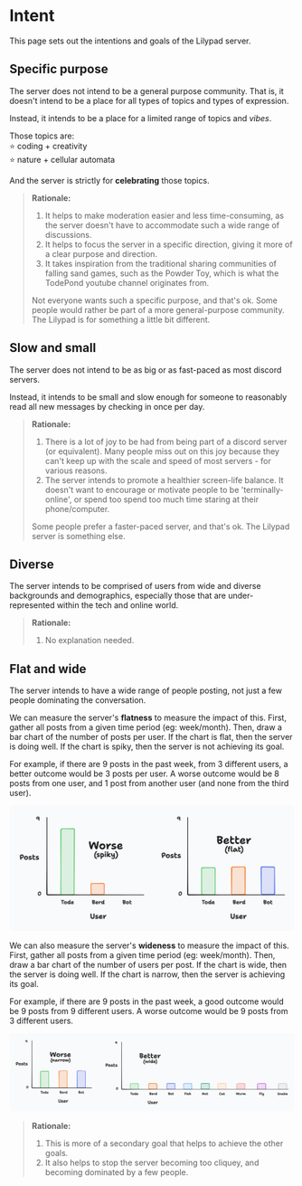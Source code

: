 # Intent

This page sets out the intentions and goals of the Lilypad server.

## Specific purpose

The server does not intend to be a general purpose community. That is, it doesn't intend to be a place for all types of topics and types of expression.

Instead, it intends to be a place for a limited range of topics and *vibes*.

Those topics are:<br>
⭐ coding + creativity<br>
⭐ nature + cellular automata

And the server is strictly for **celebrating** those topics.

> **Rationale:**
>
> 1. It helps to make moderation easier and less time-consuming, as the server doesn't have to accommodate such a wide range of discussions.
> 2. It helps to focus the server in a specific direction, giving it more of a clear purpose and direction.
> 3. It takes inspiration from the traditional sharing communities of falling sand games, such as the Powder Toy, which is what the TodePond youtube channel originates from.
>
> Not everyone wants such a specific purpose, and that's ok. Some people would rather be part of a more general-purpose community. The Lilypad is for something a little bit different.

## Slow and small

The server does not intend to be as big or as fast-paced as most discord servers.

Instead, it intends to be small and slow enough for someone to reasonably read all new messages by checking in once per day.

> **Rationale:**
>
> 1. There is a lot of joy to be had from being part of a discord server (or equivalent). Many people miss out on this joy because they can't keep up with the scale and speed of most servers - for various reasons.
> 2. The server intends to promote a healthier screen-life balance. It doesn't want to encourage or motivate people to be 'terminally-online', or spend too spend too much time staring at their phone/computer.
>
> Some people prefer a faster-paced server, and that's ok. The Lilypad server is something else.

## Diverse

The server intends to be comprised of users from wide and diverse backgrounds and demographics, especially those that are under-represented within the tech and online world.

> **Rationale:**
>
> 1. No explanation needed.

## Flat and wide

The server intends to have a wide range of people posting, not just a few people dominating the conversation.

We can measure the server's **flatness** to measure the impact of this. First, gather all posts from a given time period (eg: week/month). Then, draw a bar chart of the number of posts per user. If the chart is flat, then the server is doing well. If the chart is spiky, then the server is not achieving its goal.

For example, if there are 9 posts in the past week, from 3 different users, a better outcome would be 3 posts per user. A worse outcome would be 8 posts from one user, and 1 post from another user (and none from the third user).

<img src="../assets/ppp.png">

We can also measure the server's **wideness** to measure the impact of this. First, gather all posts from a given time period (eg: week/month). Then, draw a bar chart of the number of users per post. If the chart is wide, then the server is doing well. If the chart is narrow, then the server is achieving its goal.

For example, if there are 9 posts in the past week, a good outcome would be 9 posts from 9 different users. A worse outcome would be 9 posts from 3 different users.

<img src="../assets/ppp-wide.png">

> **Rationale:**
>
> 1. This is more of a secondary goal that helps to achieve the other goals.
> 2. It also helps to stop the server becoming too cliquey, and becoming dominated by a few people.
